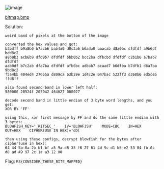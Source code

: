 ![image](https://user-images.githubusercontent.com/63996033/230646432-12f13f5b-f04b-4ac3-8079-0a132fb97c44.png)

[bitmap.bmp](https://github.com/jeromepalayoor/RITSEC-CTF-2023/blob/main/Steganography/bitmap/bitmap.bmp)

Solution:
```
weird band of pixels at the bottom of the image

converted the hex values and got:
b3bdff b9a8b0 b7acb6 bab4a0 d8c2a6 b6ada0 baacab d8a0bc dfdfdf a9b6df bdd8c2 
a8b0b3 acb6b9 dfd8b7 dfdfdf bbb0b2 bcc2ba dfbcbd dfdfdf c2b1b6 a7bab7 dfdfdf 
aab0df b7c2ab dfa7ba dfdfdf afb6bc adbab7 acaad7 b6dfba b7dfb1 d6a7ba 9bd8c2 
f5a4bb 404ed4 27655a d809ca 63b29e 1d4c2e 047bac 522ff3 d368b6 ed5ce5 ffd8ff

also found second band in lower left half:
580000 20524f 205942 464627 000027

decode second band in little endian of 3 byte word lengths, and you get:
XOR BY 'FF'

using this, xor first message by FF and do the same little endian with 3 bytes:
BLOWFISH_KEY='_RITSEC_'    IV='BLOWFISH'    MODE=CBC    IN=HEX    OUT=HEX    CIPHER(USE IN HEX)='dD[

then using these configs, decrypt blowfish for the bytes after cipher(use in hex):
64 44 5b 0a 2b b1 bf a5 9a d8 35 f6 27 61 4d 9c d1 b3 e2 53 84 fb 0c d0 ad 49 97 2c 1a a3 12 00
```

Flag: `RS{CONSIDER_THESE_BITS_MAPPED}`

